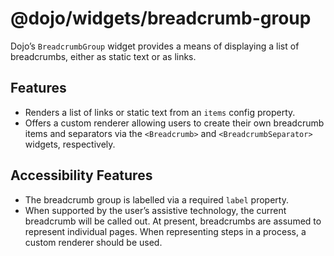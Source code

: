 <span class="citation" data-cites="dojo/widgets/breadcrumb-group"><span class="citation" data-cites="dojo/widgets/breadcrumb-group">@dojo/widgets/breadcrumb-group</span></span>
================================================================================================================================================================================

Dojo’s `BreadcrumbGroup` widget provides a means of displaying a list of breadcrumbs, either as static text or as links.

Features
--------

-   Renders a list of links or static text from an `items` config property.
-   Offers a custom renderer allowing users to create their own breadcrumb items and separators via the `<Breadcrumb>` and `<BreadcrumbSeparator>` widgets, respectively.

Accessibility Features
----------------------

-   The breadcrumb group is labelled via a required `label` property.
-   When supported by the user’s assistive technology, the current breadcrumb will be called out. At present, breadcrumbs are assumed to represent individual pages. When representing steps in a process, a custom renderer should be used.
